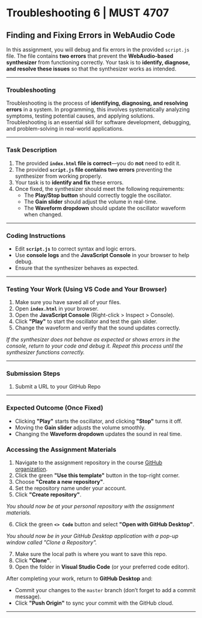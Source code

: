 # **Troubleshooting 6 | MUST 4707**
## **Finding and Fixing Errors in WebAudio Code**

In this assignment, you will debug and fix errors in the provided `script.js` file. The file contains **two errors** that prevent the **WebAudio-based synthesizer** from functioning correctly. Your task is to **identify, diagnose, and resolve these issues** so that the synthesizer works as intended.

---

### **Troubleshooting**

Troubleshooting is the process of **identifying, diagnosing, and resolving errors** in a system. In programming, this involves systematically analyzing symptoms, testing potential causes, and applying solutions. Troubleshooting is an essential skill for software development, debugging, and problem-solving in real-world applications.

---

### **Task Description**

1. The provided **`index.html` file is correct**—you do **not** need to edit it.
2. The provided **`script.js` file contains two errors** preventing the synthesizer from working properly.
3. Your task is to **identify and fix** these errors.
4. Once fixed, the synthesizer should meet the following requirements:
    - The **Play/Stop button** should correctly toggle the oscillator.
    - The **Gain slider** should adjust the volume in real-time.
    - The **Waveform dropdown** should update the oscillator waveform when changed.

---

### **Coding Instructions**

- Edit **`script.js`** to correct syntax and logic errors.
- Use **console logs** and the **JavaScript Console** in your browser to help debug.
- Ensure that the synthesizer behaves as expected.

---

### **Testing Your Work (Using VS Code and Your Browser)**

1. Make sure you have saved all of your files.
2. Open **`index.html`** in your browser.
3. Open the **JavaScript Console** (Right-click > Inspect > Console).
4. Click **"Play"** to start the oscillator and test the gain slider.
5. Change the waveform and verify that the sound updates correctly.

*If the synthesizer does not behave as expected or shows errors in the console, return to your code and debug it. Repeat this process until the synthesizer functions correctly.*

---

### **Submission Steps**

1. Submit a URL to your GitHub Repo

---


### **Expected Outcome (Once Fixed)**

- Clicking **"Play"** starts the oscillator, and clicking **"Stop"** turns it off.
- Moving the **Gain slider** adjusts the volume smoothly.
- Changing the **Waveform dropdown** updates the sound in real time.
### **Accessing the Assignment Materials**

1. Navigate to the assignment repository in the course [GitHub organization](https://github.com/MUST4707).
2. Click the green **"Use this template"** button in the top-right corner.
3. Choose **"Create a new repository"**.
4. Set the repository name under your account.
5. Click **"Create repository"**.

*You should now be at your personal repository with the assignment materials.*

6. Click the green **`<> Code`** button and select **"Open with GitHub Desktop"**.

*You should now be in your GitHub Desktop application with a pop-up window called "Clone a Repository".*

7. Make sure the local path is where you want to save this repo.
8. Click **"Clone"**.
9. Open the folder in **Visual Studio Code** (or your preferred code editor).

After completing your work, return to **GitHub Desktop** and:
- Commit your changes to the `master` branch (don’t forget to add a commit message).
- Click **"Push Origin"** to sync your commit with the GitHub cloud.

---
